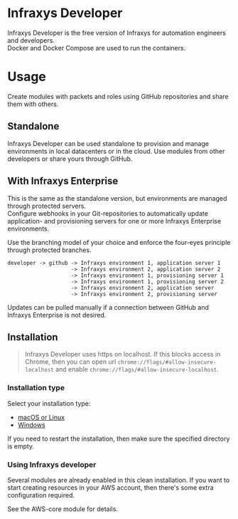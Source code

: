 # Infraxys Developer

Infraxys Developer is the free version of Infraxys for automation engineers and developers.  
Docker and Docker Compose are used to run the containers.  

# Usage

Create modules with packets and roles using GitHub repositories and share them with others.
 
## Standalone

Infraxys Developer can be used standalone to provision and manage environments in local datacenters or in the cloud. 
Use modules from other developers or share yours through GitHub. 

## With Infraxys Enterprise

This is the same as the standalone version, but environments are managed through protected servers.  
Configure webhooks in your Git-repositories to automatically update application- and provisioning servers for one or more Infraxys Enterprise environments.

Use the branching model of your choice and enforce the four-eyes principle through protected branches.  

```
developer -> github -> Infraxys environment 1, application server 1
                    -> Infraxys environment 2, application server 2
                    -> Infraxys environment 1, provisioning server 1
                    -> Infraxys environment 1, provisioning server 2
                    -> Infraxys environment 2, application server
                    -> Infraxys environment 2, provisioning server
```

Updates can be pulled manually if a connection between GitHub and Infraxys Enterprise is not desired.

## Installation

> Infraxys Developer uses https on localhost. If this blocks access in Chrome, then you can open url `chrome://flags/#allow-insecure-localhost` and enable `chrome://flags/#allow-insecure-localhost`. 

### Installation type

Select your installation type:
- [macOS or Linux](macOS-and-Linux/README.md)
- [Windows](Windows/README.md)

If you need to restart the installation, then make sure the specified directory is empty.

### Using Infraxys developer

Several modules are already enabled in this clean installation. 
If you want to start creating resources in your AWS account, then there's some extra configuration required.

See the AWS-core module for details.

